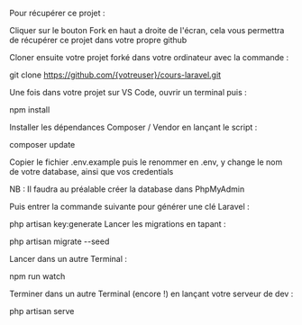 Pour récupérer ce projet :

Cliquer sur le bouton Fork en haut a droite de l'écran, cela vous permettra de récupérer ce projet dans votre propre github

Cloner ensuite votre projet forké dans votre ordinateur avec la commande :

git clone https://github.com/{votreuser}/cours-laravel.git

Une fois dans votre projet sur VS Code, ouvrir un terminal puis :

npm install

Installer les dépendances Composer / Vendor en lançant le script :

composer update

Copier le fichier .env.example puis le renommer en .env, y change le nom de votre database, ainsi que vos credentials

NB : Il faudra au préalable créer la database dans PhpMyAdmin

Puis entrer la commande suivante pour générer une clé Laravel :

php artisan key:generate
Lancer les migrations en tapant :

php artisan migrate --seed

Lancer dans un autre Terminal :

npm run watch

Terminer dans un autre Terminal (encore !) en lançant votre serveur de dev :

php artisan serve